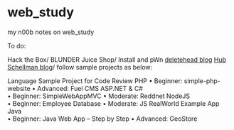 # web_study
my n00b notes on web_study

To do:

Hack the Box/ BLUNDER
Juice Shop/ Install and pWn
[deletehead blog](https://github.com/deletehead/awae_oswe_prep)
[Hub Schellman blog](https://hub.schellman.com/blog/oswe-review-and-exam-preparation-guide)/ follow sample projects as below:

Language	Sample Project for Code Review
PHP	
• Beginner: simple-php-website
• Advanced: Fuel CMS
ASP.NET & C#	
• Beginner: SimpleWebAppMVC
• Moderate: Reddnet
NodeJS	
• Beginner: Employee Database
• Moderate: JS RealWorld Example App
Java	
• Beginner: Java Web App – Step by Step
• Advanced: GeoStore
